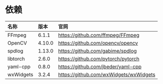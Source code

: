 # 依赖

|名称|版本|官网|
|:--|:--|:--|
|FFmpeg|6.1.1|https://github.com/ffmpeg/FFmpeg|
|OpenCV|4.10.0|https://github.com/opencv/opencv|
|spdlog|1.13.0|https://github.com/gabime/spdlog|
|libtorch|2.6.0|https://github.com/pytorch/pytorch|
|yaml-cpp|0.8.0|https://github.com/jbeder/yaml-cpp|
|wxWidgets|3.2.4|https://github.com/wxWidgets/wxWidgets|
